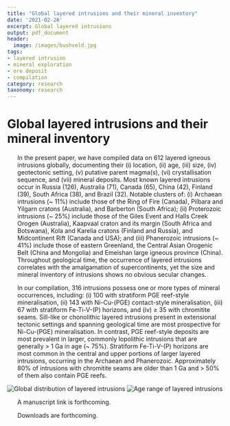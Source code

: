 ```yaml
---
title: "Global layered intrusions and their mineral inventory"
date: '2021-02-26'
excerpt: Global layered intrusions
output: pdf_document
header:
  image: /images/bushveld.jpg
tags:
- layered intrusion
- mineral exploration
- ore deposit
- compilation
category: research
taxonomy: research
---
```

  
# Global layered intrusions and their mineral inventory

<ul> In the present paper, we have compiled data on 612 layered igneous intrusions globally, documenting their (i) location, (ii) age, (iii) size, (iv) geotectonic setting, (v) putative parent magma(s), (vi) crystallisation sequence, and (vii) mineral deposits. Most known layered intrusions occur in Russia (126), Australia (71), Canada (65), China (42), Finland (39), South Africa (38), and Brazil (32). Notable clusters of: (i) Archaean intrusions (~ 11%) include those of the Ring of Fire (Canada), Pilbara and Yilgarn cratons (Australia), and Barberton (South Africa); (ii) Proterozoic intrusions (~ 25%) include those of the Giles Event and Halls Creek Orogen (Australia), Kaapvaal craton and its margin (South Africa and Botswana), Kola and Karelia cratons (Finland and Russia), and Midcontinent Rift (Canada and USA); and (iii) Phanerozoic intrusions (~ 41%) include those of eastern Greenland, the Central Asian Orogenic Belt (China and Mongolia) and Emeishan large igneous province (China). Throughout geological time, the occurrence of layered intrusions correlates with the amalgamation of supercontinents, yet the size and mineral inventory of intrusions shows no obvious secular changes.</ul> 

<ul> In our compilation, 316 intrusions possess one or more types of mineral occurrences, including: (i) 100 with stratiform PGE reef-style mineralisation, (ii) 143 with Ni-Cu-(PGE) contact-style mineralisation, (iii) 67 with stratiform Fe-Ti-V-(P) horizons, and (iv) ≥ 35 with chromitite seams. Sill-like or chonolithic layered intrusions present in extensional tectonic settings and spanning geological time are most prospective for Ni-Cu-(PGE) mineralisation. In contrast, PGE reef-style deposits are most prevalent in larger, commonly lopolithic intrusions that are generally > 1 Ga in age (~ 75%). Stratiform Fe-Ti-V-(P) horizons are most common in the central and upper portions of larger layered intrusions, occurring in the Archaean and Phanerozoic. Approximately 80% of intrusions with chromitite seams are older than 1 Ga and > 50% of them also contain PGE reefs.</ul>

<img src="https://github.com/WillDSmith1995/willsgeo/tree/master/images/bushveld2.png" alt="Global distribution of layered intrusions">

<img src="https://github.com/WillDSmith1995/willsgeo/tree/master/images/bushveld2.png" alt="Age range of layered intrusions">

<ul> A manuscript link is forthcoming.</ul>

<ul> Downloads are forthcoming. </ul>